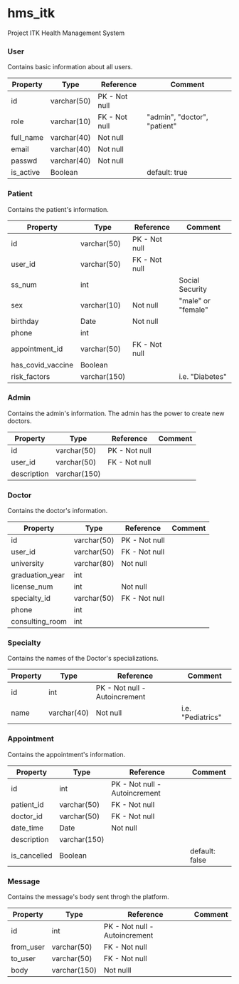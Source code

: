 # hms_itk
Project ITK Health Management System


### User
Contains basic information about all users.

| Property   | Type        | Reference      | Comment                      |
|------------|-------------|----------------|------------------------------|
| id         | varchar(50) |  PK - Not null |                              |
| role       | varchar(10) |  FK - Not null | "admin", "doctor", "patient" |
| full_name  | varchar(40) |     Not null   |                              |
| email      | varchar(40) |     Not null   |                              |
| passwd     | varchar(40) |     Not null   |                              |
| is_active  |   Boolean   |                |         default: true        |


### Patient
Contains the patient's information.

| Property          | Type        | Reference     | Comment            |
|-------------------|-------------|---------------|--------------------|
| id                | varchar(50) | PK - Not null |                    |
| user_id           | varchar(50) | FK - Not null |                    |
| ss_num            |     int     |               |   Social Security  |
| sex               | varchar(10) |    Not null   | "male" or "female" |
| birthday          |     Date    |    Not null   |                    |
| phone             |     int     |               |                    |
| appointment_id    | varchar(50) | FK - Not null |                    |
| has_covid_vaccine |   Boolean   |               |                    |
| risk_factors      |varchar(150) |               |    i.e. "Diabetes" |


### Admin
Contains the admin's information. The admin has the power to create new doctors.

| Property    | Type         | Reference     | Comment |
|-------------|--------------|---------------|---------|
| id          |  varchar(50) | PK - Not null |         |
| user_id     |  varchar(50) | FK - Not null |         |
| description | varchar(150) |               |         |


### Doctor 
Contains the doctor's information.

| Property         | Type        | Reference     | Comment           |
|----------------- |-------------|---------------|-------------------|
| id               | varchar(50) | PK - Not null |                   |
| user_id          | varchar(50) | FK - Not null |                   |
| university       | varchar(80) |    Not null   |                   |
| graduation_year  |     int     |               |                   |
| license_num      |     int     |    Not null   |                   |
| specialty_id     | varchar(50) | FK - Not null |                   |
| phone            |     int     |               |                   |
| consulting_room  |     int     |               |                   |


### Specialty
Contains the names of the Doctor's specializations.

| Property | Type        | Reference                    | Comment           |
|----------|-------------|------------------------------|-------------------|
| id       |     int     | PK - Not null - Autoincrement|                   |
| name     | varchar(40) |           Not null           | i.e. "Pediatrics" |


### Appointment
Contains the appointment's information.

| Property     | Type         | Reference                     | Comment        |
|--------------|--------------|-------------------------------|----------------|
| id           |      int     | PK - Not null - Autoincrement |                |
| patient_id   |  varchar(50) |         FK - Not null         |                |
| doctor_id    |  varchar(50) |         FK - Not null         |                |
| date_time    |     Date     |            Not null           |                |
| description  | varchar(150) |                               |                |
| is_cancelled |    Boolean   |                               | default: false |


### Message
Contains the message's body sent throgh the platform.

| Property  | Type         | Reference                    | Comment |
|-----------|--------------|------------------------------|---------|
| id        |      int     | PK - Not null - Autoincrement|         |
| from_user |  varchar(50) |         FK - Not null        |         |
| to_user   |  varchar(50) |         FK - Not null        |         |
| body      | varchar(150) |           Not nulll          |         |
